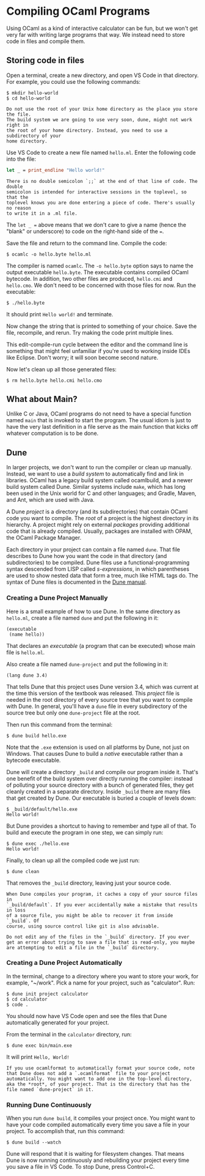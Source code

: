 # Compiling OCaml Programs

Using OCaml as a kind of interactive calculator can be fun, but we won't get
very far with writing large programs that way. We instead need to store code in
files and compile them.

## Storing code in files

Open a terminal, create a new directory, and open VS Code in that directory.
For example, you could use the following commands:

```console
$ mkdir hello-world
$ cd hello-world
```

```{warning}
Do not use the root of your Unix home directory as the place you store the file.
The build system we are going to use very soon, dune, might not work right in
the root of your home directory. Instead, you need to use a subdirectory of your
home directory.
```

Use VS Code to create a new file named `hello.ml`. Enter the following code into
the file:

```ocaml
let _ = print_endline "Hello world!"
```

```{note}
There is no double semicolon `;;` at the end of that line of code. The double
semicolon is intended for interactive sessions in the toplevel, so that the
toplevel knows you are done entering a piece of code. There's usually no reason
to write it in a .ml file.
```

The `let _ =` above means that we don't care to give a name (hence the "blank"
or underscore) to code on the right-hand side of the `=`.

Save the file and return to the command line.  Compile the code:

```console
$ ocamlc -o hello.byte hello.ml
```

The compiler is named `ocamlc`. The `-o hello.byte` option says to name the
output executable `hello.byte`. The executable contains compiled OCaml bytecode.
In addition, two other files are produced, `hello.cmi` and `hello.cmo`. We don't
need to be concerned with those files for now. Run the executable:

```console
$ ./hello.byte
```

It should print `Hello world!` and terminate.

Now change the string that is printed to something of your choice. Save the
file, recompile, and rerun. Try making the code print multiple lines.

This edit-compile-run cycle between the editor and the command line is something
that might feel unfamiliar if you're used to working inside IDEs like Eclipse.
Don't worry; it will soon become second nature.

Now let's clean up all those generated files:

```console
$ rm hello.byte hello.cmi hello.cmo
```

## What about Main?

Unlike C or Java, OCaml programs do not need to have a special function named
`main` that is invoked to start the program. The usual idiom is just to have the
very last definition in a file serve as the main function that kicks off
whatever computation is to be done.

## Dune

In larger projects, we don't want to run the compiler or clean up manually.
Instead, we want to use a *build system* to automatically find and link in
libraries. OCaml has a legacy build system called ocamlbuild, and a newer build
system called Dune. Similar systems include `make`, which has long been used in
the Unix world for C and other languages; and Gradle, Maven, and Ant, which are
used with Java.

A Dune *project* is a directory (and its subdirectories) that contain OCaml code
you want to compile. The *root* of a project is the highest directory in its
hierarchy. A project might rely on external *packages* providing additional code
that is already compiled. Usually, packages are installed with OPAM, the OCaml
Package Manager.

Each directory in your project can contain a file named `dune`. That file
describes to Dune how you want the code in that directory (and subdirectories)
to be compiled. Dune files use a functional-programming syntax descended from
LISP called *s-expressions*, in which parentheses are used to show nested data
that form a tree, much like HTML tags do. The syntax of Dune files is documented
in the [Dune manual][dune-man].

[dune-man]: https://dune.readthedocs.io/en/stable/dune-files.html

### Creating a Dune Project Manually

Here is a small example of how to use Dune. In the same directory as `hello.ml`,
create a file named `dune` and put the following in it:

```text
(executable
 (name hello))
```

That declares an *executable* (a program that can be executed) whose main file
is `hello.ml`.

Also create a file named `dune-project` and put the following in it:

```text
(lang dune 3.4)
```

That tells Dune that this project uses Dune version 3.4, which was current at
the time this version of the textbook was released. This *project* file is
needed in the root directory of every source tree that you want to compile with
Dune. In general, you'll have a `dune` file in every subdirectory of the source
tree but only one `dune-project` file at the root.

Then run this command from the terminal:

```console
$ dune build hello.exe
```

Note that the `.exe` extension is used on all platforms by Dune, not just on
Windows. That causes Dune to build a *native* executable rather than a bytecode
executable.

Dune will create a directory `_build` and compile our program inside it. That's
one benefit of the build system over directly running the compiler: instead of
polluting your source directory with a bunch of generated files, they get
cleanly created in a separate directory. Inside `_build` there are many files
that get created by Dune. Our executable is buried a couple of levels down:

```console
$ _build/default/hello.exe
Hello world!
```

But Dune provides a shortcut to having to remember and type all of that.
To build and execute the program in one step, we can simply run:

```console
$ dune exec ./hello.exe
Hello world!
```

Finally, to clean up all the compiled code we just run:

```console
$ dune clean
```

That removes the `_build` directory, leaving just your source code.

```{tip}
When Dune compiles your program, it caches a copy of your source files in
`_build/default`. If you ever accidentally make a mistake that results in loss
of a source file, you might be able to recover it from inside `_build`. Of
course, using source control like git is also advisable.
```

```{warning}
Do not edit any of the files in the `_build` directory. If you ever get an error about trying to save a file that is read-only, you maybe are attempting to edit a file in the `_build` directory.
```

### Creating a Dune Project Automatically

In the terminal, change to a directory where you want to store your work, for example, "~/work". Pick a name for your project, such as "calculator". Run:

```console
$ dune init project calculator
$ cd calculator
$ code .
```

You should now have VS Code open and see the files that Dune automatically generated for your project.

From the terminal in the `calculator` directory, run:

```console
$ dune exec bin/main.exe
```

It will print `Hello, World!`

```{tip}
If you use ocamlformat to automatically format your source code, note that Dune does not add a `.ocamlformat` file to your project automatically. You might want to add one in the top-level directory, aka the *root*, of your project. That is the directory that has the file named `dune-project` in it.
```

### Running Dune Continuously

When you run `dune build`, it compiles your project once. You might want to have your code compiled automatically every time you save a file in your project. To accomplish that, run this command:

```console
$ dune build --watch
```

Dune will respond that it is waiting for filesystem changes. That means Dune is now running continuously and rebuilding your project every time you save a file in VS Code. To stop Dune, press Control+C.



